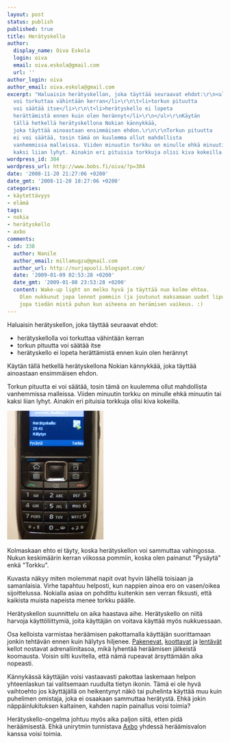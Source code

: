 ```yaml
---
layout: post
status: publish
published: true
title: Herätyskello
author:
  display_name: Oiva Eskola
  login: oiva
  email: oiva.eskola@gmail.com
  url: ''
author_login: oiva
author_email: oiva.eskola@gmail.com
excerpt: "Haluaisin herätyskellon, joka täyttää seuraavat ehdot:\r\n<ul>\r\n\t<li>herätyskellolla
  voi torkuttaa vähintään kerran</li>\r\n\t<li>torkun pituutta
  voi säätää itse</li>\r\n\t<li>herätyskello ei lopeta
  herättämistä ennen kuin olen herännyt</li>\r\n</ul>\r\nKäytän
  tällä hetkellä herätyskellona Nokian kännykkää,
  joka täyttää ainoastaan ensimmäisen ehdon.\r\n\r\nTorkun pituutta
  ei voi säätää, tosin tämä on kuulemma ollut mahdollista
  vanhemmissa malleissa. Viiden minuutin torkku on minulle ehkä minuutin tai
  kaksi liian lyhyt. Ainakin eri pituisia torkkuja olisi kiva kokeilla."
wordpress_id: 384
wordpress_url: http://www.bobs.fi/oiva/?p=384
date: '2008-11-20 21:27:06 +0200'
date_gmt: '2008-11-20 18:27:06 +0200'
categories:
- käytettävyys
- elämä
tags:
- nokia
- herätyskello
- axbo
comments:
- id: 338
  author: Nanile
  author_email: millamugzu@gmail.com
  author_url: http://nurjapuoli.blogspot.com/
  date: '2009-01-09 02:53:28 +0200'
  date_gmt: '2009-01-08 23:53:28 +0200'
  content: Wake-up light on melko hyvä ja täyttää nuo kolme ehtoa.
    Olen nukkunut jopa lennot pommiin (ja joutunut maksamaan uudet liput), joten mahdollisesti
    jopa tiedän mistä puhun kun aiheena on herämisen vaikeus. :)
---
```

<p>Haluaisin herätyskellon, joka täyttää seuraavat ehdot:</p>
<ul>
<li>herätyskellolla voi torkuttaa vähintään kerran</li>
<li>torkun pituutta voi säätää itse</li>
<li>herätyskello ei lopeta herättämistä ennen kuin olen herännyt</li>
</ul>
<p>Käytän tällä hetkellä herätyskellona Nokian kännykkää, joka täyttää ainoastaan ensimmäisen ehdon.</p>
<p>Torkun pituutta ei voi säätää, tosin tämä on kuulemma ollut mahdollista vanhemmissa malleissa. Viiden minuutin torkku on minulle ehkä minuutin tai kaksi liian lyhyt. Ainakin eri pituisia torkkuja olisi kiva kokeilla.<a id="more"></a><a id="more-384"></a></p>
<p><a href="/images/2008/11/dsc_0031-2.jpg"><img class="alignleft size-medium wp-image-385" title="Nokia E51 herätyskello" src="/images/2008/11/dsc_0031-2-225x300.jpg" alt="" width="225" height="300" /></a></p>
<p>Kolmaskaan ehto ei täyty, koska herätyskellon voi sammuttaa vahingossa. Nukun keskimäärin kerran viikossa pommiin, koska olen painanut "Pysäytä" enkä "Torkku".</p>
<p>Kuvasta näkyy miten molemmat napit ovat hyvin lähellä toisiaan ja samanlaisia. Virhe tapahtuu helposti, kun nappien ainoa ero on vasen/oikea sijoittelussa. Nokialla asiaa on pohdittu kuitenkin sen verran fiksusti, että kaikista muista napeista menee torkku päälle.</p>
<p>Herätyskellon suunnittelu on aika haastava aihe. Herätyskello on niitä harvoja käyttöliittymiä, joita käyttäjän on voitava käyttää myös nukkuessaan.</p>
<p>Osa kelloista varmistaa heräämisen pakottamalla käyttäjän suorittamaan jonkin tehtävän ennen kuin hälytys hiljenee. <a title="Mulletoi.com: pakeneva herätyskello" href="http://www.mulletoi.com/PublishedService?pageID=9&amp;itemcode=2655">Pakenevat</a>, <a title="Gizmodo: Puzzle alarm clock" href="http://gizmodo.com/gadgets/gadgets/puzzle-alarm-clock-presents-mild-challenge-wakes-you-up-157999.php">koottavat</a> ja <a title="ThinkGeek: Flying Alarm Clock" href="http://www.thinkgeek.com/homeoffice/lights/9171/">lentävät</a> kellot nostavat adrenaliinitasoa, mikä lyhentää heräämisen jälkeistä koomausta. Voisin silti kuvitella, että nämä rupeavat ärsyttämään aika nopeasti.</p>
<p>Kännykässä käyttäjän voisi vastaavasti pakottaa laskemaan helpon yhteenlaskun tai valitsemaan ruudulta tietyn ikonin. Tämä ei ole hyvä vaihtoehto jos käyttäjällä on heikentynyt näkö tai puhelinta käyttää muu kuin puhelimen omistaja, joka ei osaakaan sammuttaa herätystä. Ehkä jokin näppäinlukituksen kaltainen, kahden napin painallus voisi toimia?</p>
<p>Herätyskello-ongelma johtuu myös aika paljon siitä, etten pidä heräämisestä. Ehkä unirytmin tunnistava <a title="Pinseri: Axbo - unirytmin tunnistava herätyskello" href="http://www.pinseri.com/2008/04/27/axbo-unirytmin-huomioiva-heratyskello/">Axbo</a> yhdessä heräämisvalon kanssa voisi toimia.</p>

